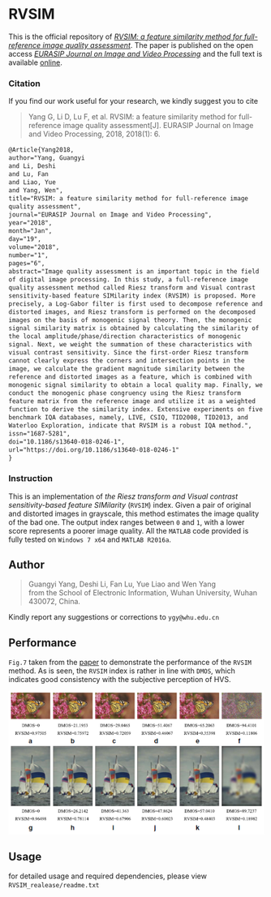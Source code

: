 # RVSIM

This is the official repository of [*RVSIM: a feature similarity method for full-reference image quality assessment*](https://jivp-eurasipjournals.springeropen.com/articles/10.1186/s13640-018-0246-1). The paper is published on the open access [*EURASIP Journal on Image and Video Processing*](https://jivp-eurasipjournals.springeropen.com/) and the full text is available [online](https://jivp-eurasipjournals.springeropen.com/track/pdf/10.1186/s13640-018-0246-1). 

### Citation
If you find our work useful for your research, we kindly suggest you to cite 

> Yang G, Li D, Lu F, et al. RVSIM: a feature similarity method for full-reference image quality assessment[J]. EURASIP Journal on Image and Video Processing, 2018, 2018(1): 6.

```
@Article{Yang2018,
author="Yang, Guangyi
and Li, Deshi
and Lu, Fan
and Liao, Yue
and Yang, Wen",
title="RVSIM: a feature similarity method for full-reference image quality assessment",
journal="EURASIP Journal on Image and Video Processing",
year="2018",
month="Jan",
day="19",
volume="2018",
number="1",
pages="6",
abstract="Image quality assessment is an important topic in the field of digital image processing. In this study, a full-reference image quality assessment method called Riesz transform and Visual contrast sensitivity-based feature SIMilarity index (RVSIM) is proposed. More precisely, a Log-Gabor filter is first used to decompose reference and distorted images, and Riesz transform is performed on the decomposed images on the basis of monogenic signal theory. Then, the monogenic signal similarity matrix is obtained by calculating the similarity of the local amplitude/phase/direction characteristics of monogenic signal. Next, we weight the summation of these characteristics with visual contrast sensitivity. Since the first-order Riesz transform cannot clearly express the corners and intersection points in the image, we calculate the gradient magnitude similarity between the reference and distorted images as a feature, which is combined with monogenic signal similarity to obtain a local quality map. Finally, we conduct the monogenic phase congruency using the Riesz transform feature matrix from the reference image and utilize it as a weighted function to derive the similarity index. Extensive experiments on five benchmark IQA databases, namely, LIVE, CSIQ, TID2008, TID2013, and Waterloo Exploration, indicate that RVSIM is a robust IQA method.",
issn="1687-5281",
doi="10.1186/s13640-018-0246-1",
url="https://doi.org/10.1186/s13640-018-0246-1"
}
```

### Instruction
This is an implementation of *the Riesz transform and Visual contrast sensitivity-based feature SIMilarity* (`RVSIM`) index. Given a pair of original and distorted images in grayscale, this method estimates the image quality of the bad one. The output index ranges between `0` and `1`, with a lower score represents a poorer image quality. All the `MATLAB` code provided is fully tested on `Windows 7 x64` and `MATLAB R2016a`. 

## Author
> Guangyi Yang, Deshi Li, Fan Lu, Yue Liao and Wen Yang  
> from the School of Electronic Information, Wuhan University, 
Wuhan 430072, China.

Kindly report any suggestions or corrections to `ygy@whu.edu.cn`

## Performance
`Fig.7` taken from the [paper](https://jivp-eurasipjournals.springeropen.com/articles/10.1186/s13640-018-0246-1) to demonstrate the performance of the `RVSIM` method. As is seen, the `RVSIM` index is rather in line with `DMOS`, which indicates good consistency with the subjective perception of HVS. 

![fig7](https://github.com/jacob6/RVSIM/blob/master/fig7.png)

## Usage
for detailed usage and required dependencies, please view `RVSIM_realease/readme.txt`

